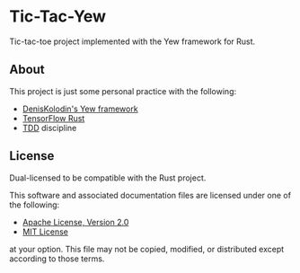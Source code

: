 # Tic-Tac-Yew
Tic-tac-toe project implemented with the Yew framework for Rust.

## About
This project is just some personal practice with the following:
- [DenisKolodin's Yew framework](https://github.com/DenisKolodin/yew)
- [TensorFlow Rust](https://github.com/tensorflow/rust)
- [TDD](https://www.codecademy.com/articles/tdd-red-green-refactor) discipline

## License
Dual-licensed to be compatible with the Rust project.

This software and associated documentation files are licensed under one of the
following:

- [Apache License, Version 2.0](https://www.apache.org/licenses/LICENSE-2.0)
- [MIT License](https://opensource.org/licenses/MIT)

at your option. This file may not be copied, modified, or distributed except
according to those terms.
